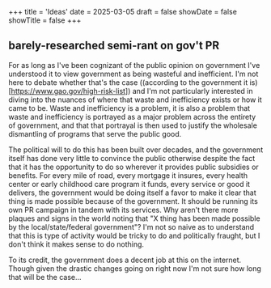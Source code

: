 +++
title = 'Ideas'
date = 2025-03-05
draft = false
showDate = false
showTitle = false
+++

## barely-researched semi-rant on gov't PR

For as long as I've been cognizant of the public opinion on government I've understood it to view government as being wasteful and inefficient. I'm not here to debate whether that's the case ((according to the government it is)[https://www.gao.gov/high-risk-list]) and I'm not particularly interested in diving into the nuances of where that waste and inefficiency exists or how it came to be. Waste and inefficiency is a problem, it is also a problem that waste and inefficiency is portrayed as a major problem across the entirety of government, and that that portrayal is then used to justify the wholesale dismantling of programs that serve the public good. 

The political will to do this has been built over decades, and the government itself has done very little to convince the public otherwise despite the fact that it has the opportunity to do so wherever it provides public subsidies or benefits. For every mile of road, every mortgage it insures, every health center or early childhood care program it funds, every service or good it delivers, the government would be doing itself a favor to make it clear that thing is made possible because of the government. It should be running its own PR campaign in tandem with its services. Why aren't there more plaques and signs in the world noting that "X thing has been made possible by the local/state/federal government"? I'm not so naive as to understand that this is type of activity would be tricky to do and politically fraught, but I don't think it makes sense to do nothing.

To its credit, the government does a decent job at this on the internet. Though given the drastic changes going on right now I'm not sure how long that will be the case...